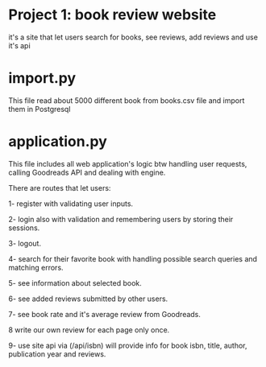 # Project 1: book review website
it's a site that let users search for books, see reviews, add reviews and use it's api 


# import.py 
This file read about 5000 different book from books.csv file and import them in Postgresql


# application.py
This file includes all web application's logic btw handling user requests, calling Goodreads API and dealing with engine.

There are routes that let users:

1- register with validating user inputs.

2- login also with validation and remembering users by storing their sessions.

3- logout.

4- search for their favorite book with handling possible search queries and matching errors.

5- see information about selected book.

6- see added reviews submitted by other users.

7- see book rate and it's average review from Goodreads.

8 write our own review for each page only once.

9- use site api via (/api/isbn) will provide info for book isbn, title, author, publication year and reviews.
